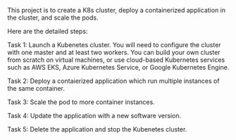 This project is to create a K8s cluster, deploy a containerized application in the cluster, and scale the pods.

Here are the detailed steps:

Task 1: Launch a Kubenetes cluster. You will need to configure the cluster with one master and at least two workers. You can build your own cluster from scratch on virtual machines, or use cloud-based Kubernetes services such as AWS EKS, Azure Kubernetes Service, or Google Kubernetes Engine.

Task 2: Deploy a contaierized application which run multiple instances of the same container.

Task 3: Scale the pod to more container instances.

Task 4: Update the application with a new software version.

Task 5: Delete the application and stop the Kubenetes cluster.


 
